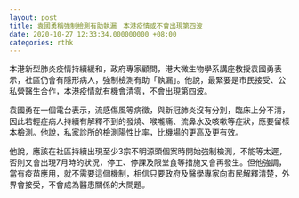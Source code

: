 ```yaml
---
layout: post
title: 袁國勇稱強制檢測有助執漏　本港疫情或不會出現第四波
date: 2020-10-27 12:33:34.000000000 +08:00
categories: rthk
---
```


本港新型肺炎疫情持續緩和，政府專家顧問，港大微生物學系講座教授袁國勇表示，社區仍會有隱形病人，強制檢測有助「執漏」。他說，最緊要是市民接受、公私營醫生合作，本港疫情就有機會清零，不會出現第四波。

袁國勇在一個電台表示，流感傷風等病徵，與新冠肺炎沒有分別，臨床上分不清，因此若輕症病人持續有解釋不到的發燒、喉嚨痛、流鼻水及咳嗽等症狀，應要留樣本檢測。他說，私家診所的檢測陽性比率，比機場的更高及更有效。

他說，應該在社區持續出現至少3宗不明源頭個案時開始強制檢測，不能等太遲，否則又會出現7月時的狀況，停工、停課及限堂食等措施又會再發生。但他強調，當有疫苗應用，就不需要這個機制，相信只要政府及醫學專家向市民解釋清楚，外界會接受，不會成為醫患關係的大問題。
